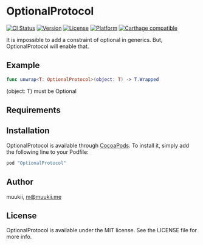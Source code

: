 # OptionalProtocol

[![CI Status](http://img.shields.io/travis/muukii/OptionalProtocol.svg?style=flat)](https://travis-ci.org/muukii/OptionalProtocol)
[![Version](https://img.shields.io/cocoapods/v/OptionalProtocol.svg?style=flat)](http://cocoapods.org/pods/OptionalProtocol)
[![License](https://img.shields.io/cocoapods/l/OptionalProtocol.svg?style=flat)](http://cocoapods.org/pods/OptionalProtocol)
[![Platform](https://img.shields.io/cocoapods/p/OptionalProtocol.svg?style=flat)](http://cocoapods.org/pods/OptionalProtocol)
[![Carthage compatible](https://img.shields.io/badge/Carthage-compatible-4BC51D.svg?style=flat)](https://github.com/Carthage/Carthage)

It is impossible to add a constraint of optional in generics. But, OptionalProtocol will enable that.

## Example

```swift
func unwrap<T: OptionalProtocol>(object: T) -> T.Wrapped
```

(object: T) must be Optional<T>

## Requirements

## Installation

OptionalProtocol is available through [CocoaPods](http://cocoapods.org). To install
it, simply add the following line to your Podfile:

```ruby
pod "OptionalProtocol"
```

## Author

muukii, m@muukii.me

## License

OptionalProtocol is available under the MIT license. See the LICENSE file for more info.

